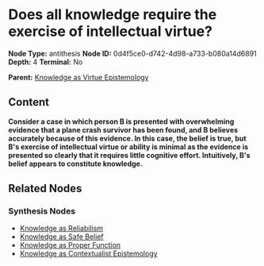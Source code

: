 # Does all knowledge require the exercise of intellectual virtue?

**Node Type:** antithesis
**Node ID:** 0d4f5ce0-d742-4d98-a733-b080a14d6891
**Depth:** 4
**Terminal:** No

**Parent:** [Knowledge as Virtue Epistemology](knowledge-as-virtue-epistemology-synthesis-be41f0e5-8314-4ed1-ac4b-b9c61c9a463a.md)

## Content

**Consider a case in which person B is presented with overwhelming evidence that a plane crash survivor has been found, and B believes accurately because of this evidence. In this case, the belief is true, but B's exercise of intellectual virtue or ability is minimal as the evidence is presented so clearly that it requires little cognitive effort. Intuitively, B's belief appears to constitute knowledge.**

## Related Nodes

### Synthesis Nodes

- [Knowledge as Reliabilism](knowledge-as-reliabilism-synthesis-0c58c979-a290-4314-a925-761d1440d27d.md)
- [Knowledge as Safe Belief](knowledge-as-safe-belief-synthesis-60c96bf1-6034-4618-aa52-bfbf7118f63d.md)
- [Knowledge as Proper Function](knowledge-as-proper-function-synthesis-7f510626-ab7c-49c4-961b-bf152c57494c.md)
- [Knowledge as Contextualist Epistemology](knowledge-as-contextualist-epistemology-synthesis-33a5ea1e-968f-4b94-bdbf-f245d1b87596.md)
